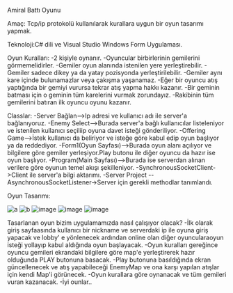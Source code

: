 Amiral Battı Oyunu

Amaç: Tcp/ip protokolü kullanılarak kurallara uygun bir oyun tasarımı 
yapmak.

Teknoloji:C# dili ve Visual Studio Windows Form Uygulaması.

Oyun Kuralları:
-2 kişiyle oynanır.
-Oyuncular birbirlerinin gemilerini görmemelidirler.
-Gemiler oyun alanında istenilen yere yerleştirebilir.
-Gemiler sadece dikey ya da yatay pozisyonda yerleştirilebilir.
-Gemiler aynı kare içinde bulunamazlar veya çakışma yaşanamaz.
-Eğer bir oyuncu atış yaptığında bir gemiyi vurursa tekrar atış yapma hakkı kazanır.
-Bir geminin batması için o geminin tüm karelerini vurmak zorundayız.
-Rakibinin tüm gemilerini batıran ilk oyuncu oyunu kazanır.

Classlar:
-Server Bağlan-->Ip adresi ve kullanıcı adı ile server'a bağlanıyoruz.
-Enemy Select-->Burada server'a bağlı kullanıcılar listeleniyor ve istenilen kullanıcı seçiliip oyuna davet isteği gönderiliyor.
-Offering Game-->İstek kullanıcı da beliriyor ve isteğe göre kabul edip oyun başlıyor ya da reddediyor.
-Form1(Oyun Sayfası)-->Burada oyun alanı açılıyor ve bilgilere göre gemiler yerleşiyor.Play butonu ile diğer oyuncu da hazır ise oyun başlıyor.
-Program(Main Sayfası)-->Burada ise serverdan alınan verilere göre oyunun temel akışı şekilleniyor.
-SynchronousSocketClient->Client ile server'a bilgi aktarımı.
-Server Project
--AsynchronousSocketListener->Server için gerekli methodlar tanımlandı.

Oyun Tasarımı:


![a](https://user-images.githubusercontent.com/60553003/185487762-06a3abcb-3d3c-4f0c-8f36-7c69f728a00d.png)
![b](https://user-images.githubusercontent.com/60553003/185487775-72733af5-e2aa-4e71-930f-f29e5b0931fb.png)
![image](https://user-images.githubusercontent.com/60553003/185487919-fc1206e1-0604-4e60-81f4-e4597fac3c2c.png)
![image](https://user-images.githubusercontent.com/60553003/185487945-e0a618fe-7df6-430d-99ca-97e3c6fbd196.png)
![image](https://user-images.githubusercontent.com/60553003/185487970-df2ba2c2-66ca-492c-a1f1-a16018568c6e.png)



Tasarlanan oyun bizim uygulamamızda nasıl çalışıyor olacak?
-İlk olarak giriş sayfaasında kullanıcı bir nickname ve serverdaki ip ile oyuna giriş yapacak ve lobby' e yönlenecek ardından online olan diğer oyuncularaoyun isteği yollayıp kabul aldığında oyun başlayacak.
-Oyun kuralları gereğince oyuncu gemileri ekrandaki bilgilere göre  map'e yerleştirerek hazır olduğunda PLAY butonuna basacak.
-Play butonuna basıldığında ekran güncellenecek ve atış yapabileceği EnemyMap ve ona karşı yapılan atışlar için kendi Map'i görünecek.
-Oyun kurallara göre oynanacak ve tüm gemileri vuran kazanacak.
-İyi ounlar..


